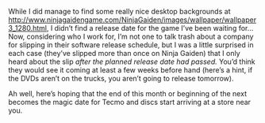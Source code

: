 While I did manage to find some really nice desktop backgrounds at <http://www.ninjagaidengame.com/NinjaGaiden/images/wallpaper/wallpaper3_1280.html>, I didn&#8217;t find a release date for the game I&#8217;ve been waiting for&#8230; Now, considering who I work for, I&#8217;m not one to talk trash about a company for slipping in their software release schedule, but I was a little surprised in each case (they&#8217;ve slipped more than once on Ninja Gaiden) that I only heard about the slip _after the planned release date had passed._ You&#8217;d think they would see it coming at least a few weeks before hand (here&#8217;s a hint, if the DVDs aren&#8217;t on the trucks, you aren&#8217;t going to release tomorrow).

Ah well, here&#8217;s hoping that the end of this month or beginning of the next becomes the magic date for Tecmo and discs start arriving at a store near you.